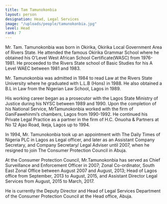 ```yaml
---
title: Tam Tamunokonbia
layout: person
designation: Head, Legal Services
image: "/uploads/people/tamunokonbia.jpg"
level: Head
rank: 7
---
```


Mr. Tam. Tamunokonbia was born in Okirika, Okirika Local Government Area of Rivers State. He attended the famous Okirika Grammar School where he obtained his O’Level West African School Certificate(WASC) from 1976-1981. He proceeded to the Rivers State school of Basic Studies for his A Level WAEC between 1981 and 1983.

Mr. Tamunokonbia was admitted in 1984 to read Law at the Rivers State University where he graduated with L.L.B (Hons) in 1988. He also obtained a B.L in Law from the Nigerian Law School, Lagos in 1989.

His working career began as a prosecutor with the Lagos State Ministry of Justice during his NYSC between 1989 and 1990. Upon the completion of his National Service, MrTamunokonbia worked with the firm of GaniFawehinmi’s chambers, Lagos from 1990-1992. He continued his Private Legal Practice as a partner in the firm of H.C. Onuoha & Partners at No 12 Ajao Road, Ikeja, Lagos up to 1994.

In 1994, Mr. Tamunokonbia took up an appointment with The Daily Times of Nigeria PLC in Lagos as Legal officer, and later as an Assistant Company Secretary, and Company Secretary/ Legal Adviser until 2007, when he resigned to join The Consumer Protection Council in Abuja.

At the Consumer Protection Council, Mr.Tamunokonbia has served as Chief Surveillance and Enforcement Officer in 2007; Zonal Co-ordinator, South East Zonal Office between August 2007 and August, 2013; Head of Lagos office from September, 2013 to August, 2015, and Assistant Director Legal Services from August, 2015 to March, 2017.

He is currently the Deputy Director and Head of Legal Services Department of the Consumer Protection Council at the Head office, Abuja.